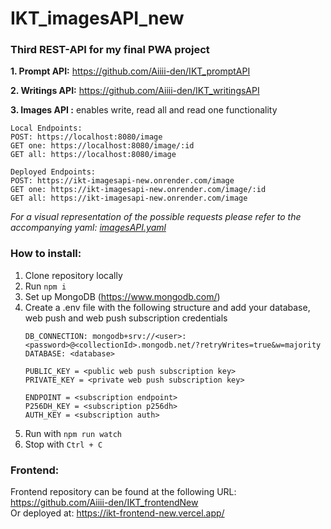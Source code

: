 # IKT_imagesAPI_new

### Third REST-API for my final PWA project

__1. Prompt API:__ https://github.com/Aiiii-den/IKT_promptAPI    

__2. Writings API:__ https://github.com/Aiiii-den/IKT_writingsAPI    

__3. Images API :__ enables write, read all and read one functionality
```
Local Endpoints:
POST: https://localhost:8080/image
GET one: https://localhost:8080/image/:id
GET all: https://localhost:8080/image
```
```
Deployed Endpoints:
POST: https://ikt-imagesapi-new.onrender.com/image
GET one: https://ikt-imagesapi-new.onrender.com/image/:id
GET all: https://ikt-imagesapi-new.onrender.com/image
```
_For a visual representation of the possible requests please refer to the accompanying yaml: [imagesAPI.yaml](https://github.com/Aiiii-den/IKT_imagesAPI_new/blob/main/imagesAPI.yaml)_


### How to install:
1. Clone repository locally
2. Run `npm i`
3. Set up MongoDB (https://www.mongodb.com/)
4. Create a .env file with the following structure and add your database, web push and web push subscription credentials
    ``` .env
   DB_CONNECTION: mongodb+srv://<user>:<password>@<collectionId>.mongodb.net/?retryWrites=true&w=majority
   DATABASE: <database>
   
   PUBLIC_KEY = <public web push subscription key>
   PRIVATE_KEY = <private web push subscription key>
   
   ENDPOINT = <subscription endpoint>
   P256DH_KEY = <subscription p256dh>
   AUTH_KEY = <subscription auth>
   ```
5. Run with `npm run watch`  
6. Stop with `Ctrl + C`


### Frontend:
Frontend repository can be found at the following URL: https://github.com/Aiiii-den/IKT_frontendNew  
Or deployed at: https://ikt-frontend-new.vercel.app/
